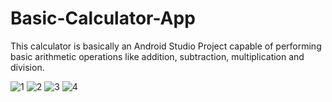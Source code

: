 # Basic-Calculator-App

This calculator is basically an Android Studio Project capable of performing basic arithmetic operations like addition, subtraction, multiplication and division.

![1](/app/images/1.jpg)
![2](/app/images/2.jpg)
![3](/app/images/3.jpg)
![4](/app/images/4.jpg)
